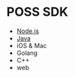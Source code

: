 # POSS SDK
- [Node.js](./Nodejs.md)
- [Java](./Java.md)
- iOS & Mac <Badge text="todo" type="warn" vertical=""/>
- Golang <Badge text="todo" type="warn" vertical=""/>
- C++ <Badge text="todo" type="warn" vertical=""/>
- web <Badge text="todo" type="warn" vertical=""/>

